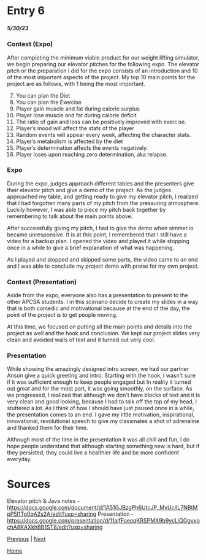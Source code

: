 # Entry 6
##### 5/30/23

### Context (Expo)

After completing the minimum viable product for our weight lifting simulator, we begin preparing our elevator pitches for the following expo. The elevator pitch or the preparation I did for the expo consists of an introduction and 10 of the most important aspects of the project. My top 10 main points for the project are as follows, with 1 being the most important. 

7) You can plan the Diet
8) You can plan the Exercise 
2) Player gain muscle and fat during calorie surplus
3) Player lose muscle and fat during calorie deficit 
4) The ratio of gain and loss can be positively improved with exercise. 
9) Player’s mood will affect the stats of the player
10) Random events will appear every week, affecting the character stats. 
5) Player’s metabolism is affected by the diet 
6) Player’s determination affects the events negatively. 
1) Player loses upon reaching zero determination, aka relapse. 

### Expo 

During the expo, judges approach different tables and the presenters give their elevator pitch and give a demo of the project. As the judges approached my table, and getting ready to give my elevator pitch, I realized that I had forgotten many parts of my pitch from the pressuring atmosphere. Luckily however, I was able to piece my pitch back together by remembering to talk about the main points above. 

After successfully giving my pitch, I had to give the demo when simmer.io became unresponsive. It is at this point, I remembered that I still have a video for a backup plan. I opened the video and played it while stopping once in a while to give a brief explanation of what was happening. 

As I played and stopped and skipped some parts, the video came to an end and I was able to conclude my project demo with praise for my own project. 

### Context (Presentation) 

Aside from the expo, everyone also has a presentation to present to the other APCSA students. I in this scenario decide to create my slides in a way that is both comedic and motivational because at the end of the day, the point of the project is to get people moving. 

At this time, we focused on putting all the main points and details into the project as well and the hook and conclusion. We kept our project slides very clean and avoided walls of text and it turned out very cool. 

### Presentation 

While showing the amazingly designed intro screen, we had our partner Anson give a quick greeting and intro. Starting with the hook, I wasn't sure if it was sufficient enough to keep people engaged but In reality it turned out great and for the most part, it was going smoothly, on the surface. As we progressed, I realized that although we don't have blocks of text and it is very clean and good looking, because I had to talk off the top of my head, I stuttered a lot. As I think of how I should have just paused once in a while, the presentation comes to an end. I gave my little motivation, inspirational, innovational, revolutional speech to give my classmates a shot of adrenaline and thanked them for their time. 

Although most of the time in the presentation it was all chill and fun, I do hope people understand that although starting something new is hard, but if they persisted, they could live a healthier life and be more confident everyday. 

# Sources

Elevator pitch & Java notes - https://docs.google.com/document/d/1A51GJBzgPh6UtcJP_MvUcIIL7NBtMpP5I1Tg0qA2s2A/edit?usp=sharing
Presentation - https://docs.google.com/presentation/d/11ajfFoeoqKRSPMX9b9ycLiQGgvxpchA8KAXkhBB1ST8/edit?usp=sharing


[Previous](entry05.md) | [Next](entry07.md)

[Home](../README.md)
